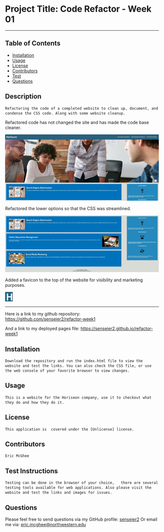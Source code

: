 
    
    

# Project Title: Code Refactor - Week 01

- - - - -

## Table of Contents

* [Installation](#installation)
* [Usage](#usage)
* [License](#license)
* [Contributors](#contributors)
* [Test](#test)
* [Questions](#questions)

## Description
    Refactoring the code of a completed website to clean up, document, and condense the CSS code. Along with some website cleanup.

Refactored code has not changed the site and has made the code base cleaner.

![](assets/images/Horiseon%20image%201.JPG)

Refactored the lower options so that the CSS was streamlined.

![](assets/images/Horiseon%20image%202.JPG)

Added a favicon to the top of the website for visibility and marketing purposes.

![](assets/images/favicon.ico.PNG)

***

Here is a link to my github repository: https://github.com/senseier2/refactor-week1

And a link to my deployed pages file: https://senseier2.github.io/refactor-week1

## Installation
    Download the repository and run the index.html file to view the website and test the links. You can also check the CSS file, or use the web console of your favorite browser to view changes.

## Usage
    This is a website for the Horiseon company, use it to checkout what they do and how they do it.

## License
    This application is  covered under the [Unlicense] license.

## Contributors
    Eric McGhee

## Test Instructions
    Testing can be done in the browser of your choice,   there are several testing tools available for web applications. Also please visit the website and test the links and images for issues.  

## Questions

Please feel free to send questions via my GitHub profile: [senseier2](https://github.com/senseier2)
Or email me via: eric.mcghee@northwestern.edu
    
